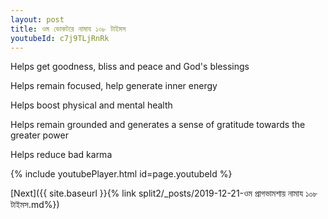 ```yaml
---
layout: post
title: ওম ভোকটরে নামায ১০৮ টাইমস
youtubeId: c7j9TLjRnRk
---
```

 
 
Helps get goodness, bliss and peace and God's blessings
 
Helps remain focused, help generate inner energy 
 
Helps boost physical and mental health 
 
Helps remain grounded and generates a sense of gratitude towards the greater power 
 
Helps reduce bad karma
 
 
 
 


{% include youtubePlayer.html id=page.youtubeId %}
 
[Next]({{ site.baseurl }}{% link  split2/_posts/2019-12-21-ওম প্রাগভামশায় নামায ১০৮ টাইমস.md%})
 
